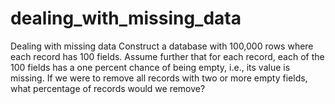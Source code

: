 # dealing_with_missing_data
Dealing with missing data
Construct a database with 100,000 rows where each record has 100 fields. 
Assume further that for each record, each of the 100 fields has a one percent chance of being empty, 
i.e., its value is missing. If we were to remove all records with two or more empty fields, 
what percentage of records would we remove?
